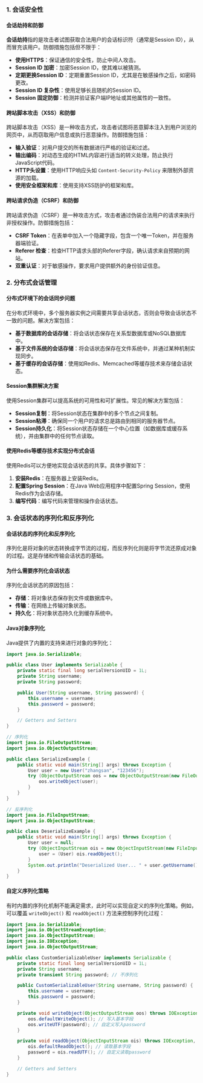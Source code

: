 ### 1. 会话安全性

#### 会话劫持和防御

**会话劫持**指的是攻击者试图获取合法用户的会话标识符（通常是Session ID），从而冒充该用户。防御措施包括但不限于：

- **使用HTTPS**：保证通信的安全性，防止中间人攻击。
- **Session ID 加密**：加密Session ID，使其难以被猜测。
- **定期更换Session ID**：定期重置Session ID，尤其是在敏感操作之后，如密码更改。
- **Session ID 复杂性**：使用足够长且随机的Session ID。
- **Session 固定防御**：检测并验证客户端IP地址或其他属性的一致性。

#### 跨站脚本攻击（XSS）和防御

跨站脚本攻击（XSS）是一种攻击方式，攻击者试图将恶意脚本注入到用户浏览的网页中，从而窃取用户信息或执行恶意操作。防御措施包括：

- **输入验证**：对用户提交的所有数据进行严格的验证和过滤。
- **输出编码**：对动态生成的HTML内容进行适当的转义处理，防止执行JavaScript代码。
- **HTTP头设置**：使用HTTP响应头如 `Content-Security-Policy` 来限制外部资源的加载。
- **使用安全框架和库**：使用支持XSS防护的框架和库。

#### 跨站请求伪造（CSRF）和防御

跨站请求伪造（CSRF）是一种攻击方式，攻击者通过伪装合法用户的请求来执行非授权操作。防御措施包括：

- **CSRF Token**：在表单中加入一个隐藏字段，包含一个唯一Token，并在服务器端验证。
- **Referer 检查**：检查HTTP请求头部的Referer字段，确认请求来自预期的网站。
- **双重认证**：对于敏感操作，要求用户提供额外的身份验证信息。

### 2. 分布式会话管理

#### 分布式环境下的会话同步问题

在分布式环境中，多个服务器实例之间需要共享会话状态，否则会导致会话状态不一致的问题。解决方案包括：

- **基于数据库的会话存储**：将会话状态保存在关系型数据库或NoSQL数据库中。
- **基于文件系统的会话存储**：将会话状态保存在文件系统中，并通过某种机制实现同步。
- **基于缓存的会话存储**：使用如Redis、Memcached等缓存技术来存储会话状态。

#### Session集群解决方案

使用Session集群可以提高系统的可用性和可扩展性。常见的解决方案包括：

- **Session复制**：将Session状态在集群中的多个节点之间复制。
- **Session粘滞**：确保同一个用户的请求总是路由到相同的服务器节点。
- **Session持久化**：将Session状态存储在一个中心位置（如数据库或缓存系统），并由集群中的任何节点读取。

#### 使用Redis等缓存技术实现分布式会话

使用Redis可以方便地实现会话状态的共享。具体步骤如下：

1. **安装Redis**：在服务器上安装Redis。
2. **配置Spring Session**：在Java Web应用程序中配置Spring Session，使用Redis作为会话存储。
3. **编写代码**：编写代码来管理和操作会话状态。

### 3. 会话状态的序列化和反序列化

#### 会话状态的序列化和反序列化

序列化是将对象的状态转换成字节流的过程，而反序列化则是将字节流还原成对象的过程。这是存储和传输会话状态的基础。

#### 为什么需要序列化会话状态

序列化会话状态的原因包括：

- **存储**：将对象状态保存到文件或数据库中。
- **传输**：在网络上传输对象状态。
- **持久化**：将对象状态持久化到缓存系统中。

#### Java对象序列化

Java提供了内置的支持来进行对象的序列化：

```java
import java.io.Serializable;

public class User implements Serializable {
    private static final long serialVersionUID = 1L;
    private String username;
    private String password;

    public User(String username, String password) {
        this.username = username;
        this.password = password;
    }

    // Getters and Setters
}

// 序列化
import java.io.FileOutputStream;
import java.io.ObjectOutputStream;

public class SerializeExample {
    public static void main(String[] args) throws Exception {
        User user = new User("zhangsan", "123456");
        try (ObjectOutputStream oos = new ObjectOutputStream(new FileOutputStream("user.ser"))) {
            oos.writeObject(user);
        }
    }
}

// 反序列化
import java.io.FileInputStream;
import java.io.ObjectInputStream;

public class DeserializeExample {
    public static void main(String[] args) throws Exception {
        User user = null;
        try (ObjectInputStream ois = new ObjectInputStream(new FileInputStream("user.ser"))) {
            user = (User) ois.readObject();
        }
        System.out.println("Deserialized User... " + user.getUsername());
    }
}
```

#### 自定义序列化策略

有时内置的序列化机制不能满足需求，此时可以实现自定义的序列化策略。例如，可以覆盖 `writeObject()` 和 `readObject()` 方法来控制序列化过程：

```java
import java.io.Serializable;
import java.io.ObjectStreamException;
import java.io.ObjectInputStream;
import java.io.IOException;
import java.io.ObjectOutputStream;

public class CustomSerializableUser implements Serializable {
    private static final long serialVersionUID = 1L;
    private String username;
    private transient String password; // 不序列化

    public CustomSerializableUser(String username, String password) {
        this.username = username;
        this.password = password;
    }

    private void writeObject(ObjectOutputStream oos) throws IOException {
        oos.defaultWriteObject(); // 写入基本字段
        oos.writeUTF(password); // 自定义写入password
    }

    private void readObject(ObjectInputStream ois) throws IOException, ClassNotFoundException {
        ois.defaultReadObject(); // 读取基本字段
        password = ois.readUTF(); // 自定义读取password
    }

    // Getters and Setters
}
```

